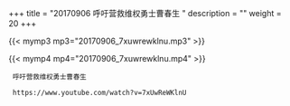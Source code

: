 +++
title = "20170906  呼吁营救维权勇士曹春生 "
description = ""
weight = 20
+++

{{< mymp3 mp3="20170906_7xuwrewklnu.mp3" >}}

{{< mymp4 mp4="20170906_7xuwrewklnu.mp4" >}}

     呼吁营救维权勇士曹春生 
     
     https://www.youtube.com/watch?v=7xUwReWKlnU 
